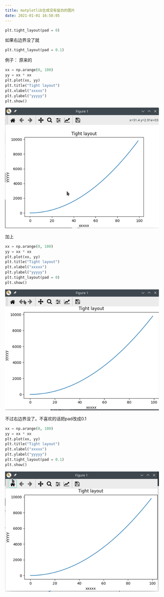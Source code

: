```yaml
---
title: matplotlib生成没有留白的图片
date: 2021-01-01 16:58:05
---
```


```py
plt.tight_layout(pad = 0)
```
如果右边界没了就
```py
plt.tight_layout(pad = 0.1)
```

例子：
原来的
```py
xx = np.arange(0, 100)
yy = xx * xx
plt.plot(xx, yy)
plt.title("Tight layout")
plt.xlabel("xxxxx")
plt.ylabel("yyyyy")
plt.show()
```

![在这里插入图片描述](matplotlib生成没有留白的图片/20210101165344452.png)

加上
```py
xx = np.arange(0, 100)
yy = xx * xx
plt.plot(xx, yy)
plt.title("Tight layout")
plt.xlabel("xxxxx")
plt.ylabel("yyyyy")
plt.tight_layout(pad = 0)
plt.show()
```

![在这里插入图片描述](matplotlib生成没有留白的图片/2021010116523616.png)

不过右边界没了。不喜欢的话把pad改成0.1

```py
xx = np.arange(0, 100)
yy = xx * xx
plt.plot(xx, yy)
plt.title("Tight layout")
plt.xlabel("xxxxx")
plt.ylabel("yyyyy")
plt.tight_layout(pad = 0.1)
plt.show()
```

![在这里插入图片描述](matplotlib生成没有留白的图片/20210101170009146.png)

